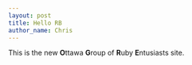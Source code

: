 ```yaml
---
layout: post
title: Hello RB
author_name: Chris
---
```


This is the new **O**ttawa **G**roup of **R**uby **E**ntusiasts site.